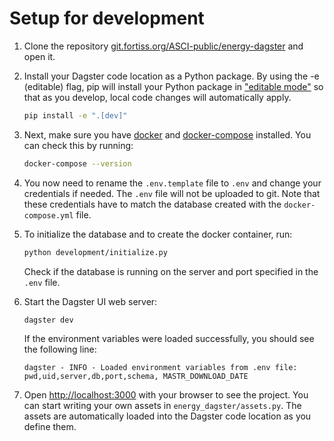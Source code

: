 # Setup for development

1. Clone the repository [git.fortiss.org/ASCI-public/energy-dagster](https://git.fortiss.org/ASCI-public/energy-dagster) and open it.
1. Install your Dagster code location as a Python package. By using the -e (editable) flag, pip will install your Python package in ["editable mode"](https://pip.pypa.io/en/latest/topics/local-project-installs/#editable-installs) so that as you develop, local code changes will automatically apply.

    ```bash
    pip install -e ".[dev]"
    ```

1. Next, make sure you have [docker](https://www.docker.com/) and [docker-compose](https://docs.docker.com/compose/install/standalone/) installed. You can check this by running:

    ```bash
    docker-compose --version
    ```


1. You now need to rename the `.env.template` file to `.env` and change your credentials if needed. The `.env` file will not be uploaded to git. Note that these credentials have to match the database created with the `docker-compose.yml` file. 

1. To initialize the database and to create the docker container, run:

    ```bash
    python development/initialize.py
    ```
    Check if the database is running on the server and port specified in the `.env` file. 

1. Start the Dagster UI web server:

    ```bash
    dagster dev
    ```

    If the environment variables were loaded successfully, you should see the following line:

    ```
    dagster - INFO - Loaded environment variables from .env file: pwd,uid,server,db,port,schema, MASTR_DOWNLOAD_DATE
    ```

1. Open [http://localhost:3000](http://localhost:3000) with your browser to see the project. You can start writing your own assets in `energy_dagster/assets.py`. The assets are automatically loaded into the Dagster code location as you define them.